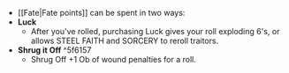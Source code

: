 - [[Fate|Fate points]] can be spent in two ways:
- **Luck**
	- After you've rolled, purchasing Luck gives your roll exploding 6's, or allows STEEL FAITH and SORCERY to reroll traitors.
- **Shrug it Off** ^5f6157
	- Shrug Off +1 Ob of wound penalties for a roll. 
